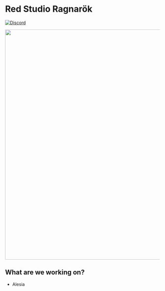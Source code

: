 # Red Studio Ragnarök

[![Discord](https://img.shields.io/discord/807316234436608020?color=586AEA&style=for-the-badge&label=Discord&logo=discord)](https://discord.gg/hKpUYx7VwS)

<p align="center">
  <img src="https://user-images.githubusercontent.com/82710983/136362452-cde321fd-3dda-483d-afa3-bd1a546af7c0.png" width="750" />
<a>
  
## What are we working on?
- <!--[-->Alesia<!--](https://github.com/Red-Studio-Ragnarok/Alesia)-->
  
<!--<a href="https://github.com/Red-Studio-Ragnarok/Alesia">  
  <img align="center" src="https://github-readme-stats.vercel.app/api/pin/?username=Red-Studio-Ragnarok&repo=Alesia&theme=github_dark&hide_border=true" />-->
